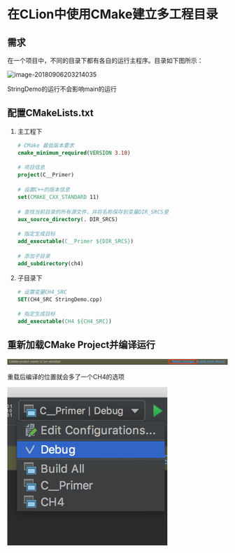 # 在CLion中使用CMake建立多工程目录

## 需求

在一个项目中，不同的目录下都有各自的运行主程序。目录如下图所示：

![image-20180906203214035](/Users/leung/test_file/my_github/NoteBook/CSNote/ProgrammingLanguage/CPP/imgs/image-20180906203131157.png)

StringDemo的运行不会影响main的运行

## 配置CMakeLists.txt

1. 主工程下

   ```cmake
   # CMake 最低版本要求
   cmake_minimum_required(VERSION 3.10)
   
   # 项目信息
   project(C__Primer)
   
   # 设置C++的版本信息
   set(CMAKE_CXX_STANDARD 11)
   
   # 查找当前目录的所有源文件，并将名称保存到变量DIR_SRCS里
   aux_source_directory(. DIR_SRCS)
   
   # 指定生成目标
   add_executable(C__Primer ${DIR_SRCS})
   
   # 添加子目录
   add_subdirectory(ch4)
   
   ```


2. 子目录下

   ```cmake
   # 设置变量CH4_SRC
   SET(CH4_SRC StringDemo.cpp)
   
   # 指定生成目标
   add_executable(CH4 ${CH4_SRC})
   ```


## 重新加载CMake Project并编译运行

![image-20180906204441660](./imgs/image-20180906204441660.png)

重载后编译的位置就会多了一个CH4的选项

![image-20180906204527797](./imgs/image-20180906204527797.png)